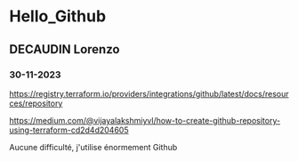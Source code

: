 # Hello_Github
## DECAUDIN Lorenzo
### 30-11-2023

https://registry.terraform.io/providers/integrations/github/latest/docs/resources/repository


https://medium.com/@vijayalakshmiyvl/how-to-create-github-repository-using-terraform-cd2d4d204605

Aucune difficulté, j'utilise énormement Github


